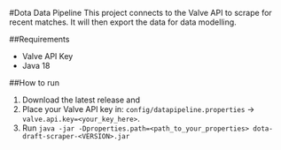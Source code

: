 #Dota Data Pipeline
This project connects to the Valve API to scrape for recent matches. It will then export the data for data modelling.

##Requirements

* Valve API Key
* Java 18

##How to run

1. Download the latest release and
2. Place your Valve API key in: `config/datapipeline.properties` -> `valve.api.key=<your_key_here>`.
3. Run `java -jar -Dproperties.path=<path_to_your_properties> dota-draft-scraper-<VERSION>.jar`